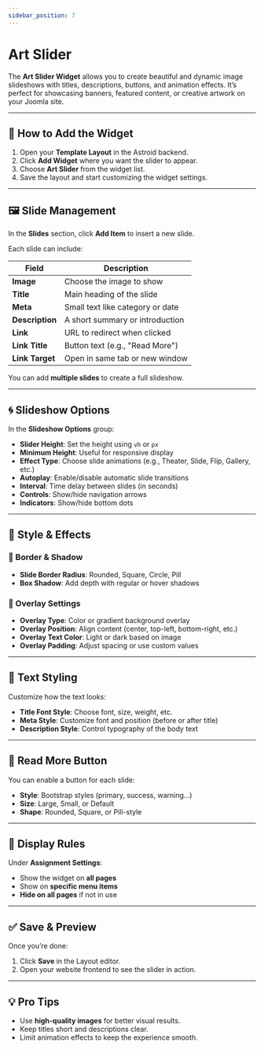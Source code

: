 ```yaml
---
sidebar_position: 7
---
```


# Art Slider

The **Art Slider Widget** allows you to create beautiful and dynamic image slideshows with titles, descriptions, buttons, and animation effects. It’s perfect for showcasing banners, featured content, or creative artwork on your Joomla site.

---

## 🚀 How to Add the Widget

1. Open your **Template Layout** in the Astroid backend.
2. Click **Add Widget** where you want the slider to appear.
3. Choose **Art Slider** from the widget list.
4. Save the layout and start customizing the widget settings.

---

## 🖼 Slide Management

In the **Slides** section, click **Add Item** to insert a new slide.

Each slide can include:

| Field         | Description                           |
|--------------|---------------------------------------|
| **Image**     | Choose the image to show              |
| **Title**     | Main heading of the slide             |
| **Meta**      | Small text like category or date      |
| **Description** | A short summary or introduction     |
| **Link**      | URL to redirect when clicked          |
| **Link Title**| Button text (e.g., "Read More")       |
| **Link Target**| Open in same tab or new window       |

You can add **multiple slides** to create a full slideshow.

---

## 🌀 Slideshow Options

In the **Slideshow Options** group:

- **Slider Height**: Set the height using `vh` or `px`
- **Minimum Height**: Useful for responsive display
- **Effect Type**: Choose slide animations (e.g., Theater, Slide, Flip, Gallery, etc.)
- **Autoplay**: Enable/disable automatic slide transitions
- **Interval**: Time delay between slides (in seconds)
- **Controls**: Show/hide navigation arrows
- **Indicators**: Show/hide bottom dots

---

## 🧩 Style & Effects

### 🔘 Border & Shadow

- **Slide Border Radius**: Rounded, Square, Circle, Pill
- **Box Shadow**: Add depth with regular or hover shadows

### 🎨 Overlay Settings

- **Overlay Type**: Color or gradient background overlay
- **Overlay Position**: Align content (center, top-left, bottom-right, etc.)
- **Overlay Text Color**: Light or dark based on image
- **Overlay Padding**: Adjust spacing or use custom values

---

## 📝 Text Styling

Customize how the text looks:

- **Title Font Style**: Choose font, size, weight, etc.
- **Meta Style**: Customize font and position (before or after title)
- **Description Style**: Control typography of the body text

---

## 🔗 Read More Button

You can enable a button for each slide:

- **Style**: Bootstrap styles (primary, success, warning…)
- **Size**: Large, Small, or Default
- **Shape**: Rounded, Square, or Pill-style

---

## 📍 Display Rules

Under **Assignment Settings**:

- Show the widget on **all pages**
- Show on **specific menu items**
- **Hide on all pages** if not in use

---

## ✅ Save & Preview

Once you’re done:

1. Click **Save** in the Layout editor.
2. Open your website frontend to see the slider in action.

---

## 💡 Pro Tips

- Use **high-quality images** for better visual results.
- Keep titles short and descriptions clear.
- Limit animation effects to keep the experience smooth.
